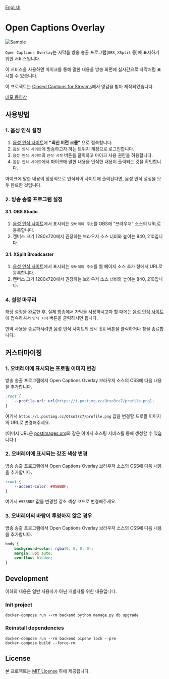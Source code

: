 [English](README_ENG.md)

# Open Captions Overlay

![Sample](./sample.gif)

`Open Captions Overlay`는 자막을 방송 송출 프로그램(`OBS`, `XSplit` 등)에 표시하기 위한 서비스입니다.

이 서비스을 사용하면 마이크를 통해 말한 내용을 방송 화면에 실시간으로 자막처럼 표시할 수 있습니다.

이 프로젝트는 [Closed Captions for Streams](https://www.twitch.tv/ext/xxwoffr2lnpxrgpq228mawvdgxetip)에서 영감을 받아 제작되었습니다.

[데모 동영상](https://youtu.be/CAIVO6aMgs4)

## 사용방법

### 1. 음성 인식 설정

1. [음성 인식 사이트](https://cc-overlay.update.sh/recognition)에 __"최신 버전 크롬"__ 으로 접속합니다.
2. `음성 인식 사이트`에 방송하고자 하는 트위치 계정으로 로그인합니다.
3. `음성 인식 사이트`의 `인식 시작` 버튼을 클릭하고 마이크 사용 권한을 허용합니다.
4. `음성 인식 사이트`에서 마이크에 말한 내용을 인식한 내용이 출력되는 것을 확인합니다.

마이크에 말한 내용이 정상적으로 인식되어 사이트에 출력된다면, 음성 인식 설정을 모두 완료한 것입니다.

### 2. 방송 송출 프로그램 설정

#### 3.1. OBS Studio

1. [음성 인식 사이트](https://cc-overlay.update.sh/recognition)에서 표시되는 `오버레이 주소`를 OBS에 "브라우저" 소스의 URL로 등록합니다.
2. 캔버스 크기 1280x720에서 권장하는 브라우저 소스 너비와 높이는 840, 210입니다.

#### 3.1. XSplit Broadcaster

1. [음성 인식 사이트](https://cc-overlay.update.sh/recognition)에서 표시되는 `오버레이 주소`를 웹 페이지 소스 추가 창에서 URL로 등록합니다.
2. 캔버스 크기 1280x720에서 권장하는 브라우저 소스 너비와 높이는 840, 210입니다.

### 4. 설정 마무리

해당 설정을 완료한 후, 실제 방송에서 자막을 사용하시고자 할 때에는 [음성 인식 사이트](https://cc-overlay.update.sh/recognition)에 접속하셔서 `인식 시작` 버튼을 클릭하시면 됩니다.

만약 사용을 종료하시려면 음성 인식 사이트의 `인식 종료` 버튼을 클릭하거나 창을 종료합니다.

## 커스터마이징

### 1. 오버레이에 표시되는 프로필 이미지 변경

방송 송출 프로그램에서 Open Captions Overlay 브라우저 소스의 CSS에 다음 내용을 추가합니다.

```css
:root {
    --profile-url: url(https://i.postimg.cc/Qtsn3rc7/profile.png);
}
```

여기서 `https://i.postimg.cc/Qtsn3rc7/profile.png` 값을 변경할 프로필 이미지의 URL로 변경해주세요.

(이미지 URL은 [postimages.org](https://postimages.org/)와 같은 이미지 호스팅 서비스를 통해 생성할 수 있습니다.)

### 2. 오버레이에 표시되는 강조 색상 변경

방송 송출 프로그램에서 Open Captions Overlay 브라우저 소스의 CSS에 다음 내용을 추가합니다.

```css
:root {
    --accent-color: #95BBDF;
}
```

여기서 `#95BBDF` 값을 변경할 강조 색상 코드로 변경해주세요.

### 3. 오버레이의 바탕이 투명하지 않은 경우

방송 송출 프로그램에서 Open Captions Overlay 브라우저 소스의 CSS에 다음 내용을 추가합니다.

```css
body {
    background-color: rgba(0, 0, 0, 0);
    margin: 0px auto;
    overflow: hidden;
}
```

## Development

이하의 내용은 일반 사용자가 아닌 개발자를 위한 내용입니다.

### Init project

```
docker-compose run --rm backend python manage.py db upgrade
```

### Reinstall dependencies

```
docker-compose run --rm backend pipenv lock --pre
docker-compose build --force-rm
```

## License

본 프로젝트는 [MIT License](./LICENSE) 하에 제공됩니다.
